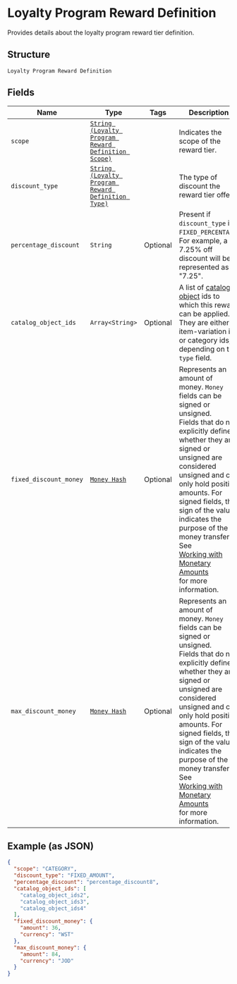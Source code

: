 
# Loyalty Program Reward Definition

Provides details about the loyalty program reward tier definition.

## Structure

`Loyalty Program Reward Definition`

## Fields

| Name | Type | Tags | Description |
|  --- | --- | --- | --- |
| `scope` | [`String (Loyalty Program Reward Definition Scope)`](/doc/models/loyalty-program-reward-definition-scope.md) |  | Indicates the scope of the reward tier. |
| `discount_type` | [`String (Loyalty Program Reward Definition Type)`](/doc/models/loyalty-program-reward-definition-type.md) |  | The type of discount the reward tier offers. |
| `percentage_discount` | `String` | Optional | Present if `discount_type` is `FIXED_PERCENTAGE`.<br>For example, a 7.25% off discount will be represented as "7.25". |
| `catalog_object_ids` | `Array<String>` | Optional | A list of [catalog object](#type-CatalogObject) ids to which this reward can be applied. They are either all item-variation ids or category ids, depending on the `type` field. |
| `fixed_discount_money` | [`Money Hash`](/doc/models/money.md) | Optional | Represents an amount of money. `Money` fields can be signed or unsigned.<br>Fields that do not explicitly define whether they are signed or unsigned are<br>considered unsigned and can only hold positive amounts. For signed fields, the<br>sign of the value indicates the purpose of the money transfer. See<br>[Working with Monetary Amounts](https://developer.squareup.com/docs/build-basics/working-with-monetary-amounts)<br>for more information. |
| `max_discount_money` | [`Money Hash`](/doc/models/money.md) | Optional | Represents an amount of money. `Money` fields can be signed or unsigned.<br>Fields that do not explicitly define whether they are signed or unsigned are<br>considered unsigned and can only hold positive amounts. For signed fields, the<br>sign of the value indicates the purpose of the money transfer. See<br>[Working with Monetary Amounts](https://developer.squareup.com/docs/build-basics/working-with-monetary-amounts)<br>for more information. |

## Example (as JSON)

```json
{
  "scope": "CATEGORY",
  "discount_type": "FIXED_AMOUNT",
  "percentage_discount": "percentage_discount8",
  "catalog_object_ids": [
    "catalog_object_ids2",
    "catalog_object_ids3",
    "catalog_object_ids4"
  ],
  "fixed_discount_money": {
    "amount": 36,
    "currency": "WST"
  },
  "max_discount_money": {
    "amount": 84,
    "currency": "JOD"
  }
}
```

